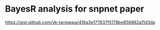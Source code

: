 # BayesR analysis for snpnet paper

https://gist.github.com/yk-tanigawa/416a3e177837f5178be856882a11d3da


